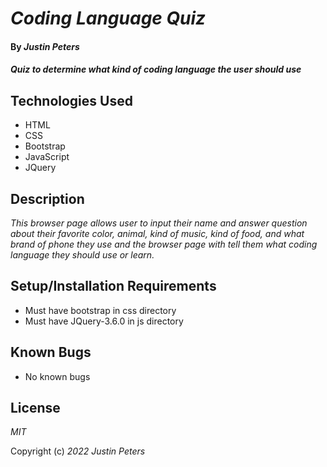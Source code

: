 # _Coding Language Quiz_

#### By _**Justin Peters**_

#### _Quiz to determine what kind of coding language the user should use_

## Technologies Used

* HTML
* CSS
* Bootstrap
* JavaScript
* JQuery

## Description

_This browser page allows user to input their name and answer question about their favorite color, animal, kind of music, kind of food, and what brand of phone they use and the browser page with tell them what coding language they should use or learn._


## Setup/Installation Requirements

* Must have bootstrap in css directory
* Must have JQuery-3.6.0 in js directory

## Known Bugs

* No known bugs

## License

_MIT_

Copyright (c) _2022_ _Justin Peters_